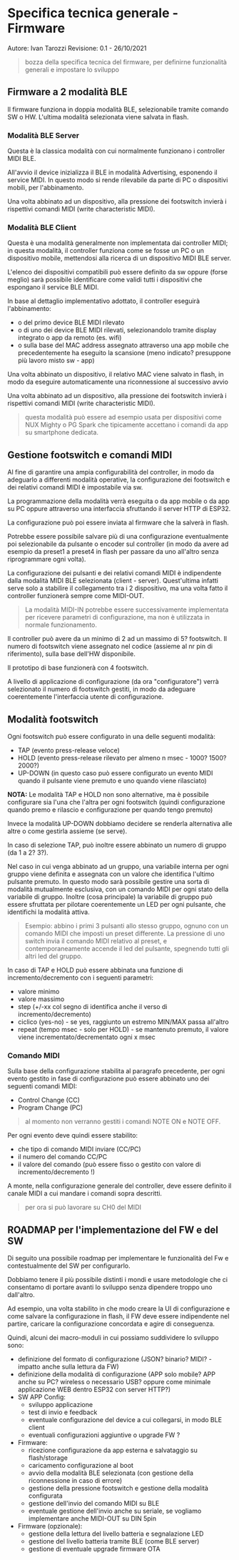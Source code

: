 Specifica tecnica generale - Firmware
========================================

Autore: Ivan Tarozzi
Revisione: 0.1 - 26/10/2021


> bozza della specifica tecnica del firmware, per definirne funzionalità generali e impostare lo sviluppo


## Firmware a 2 modalità BLE
Il firmware funziona in doppia modalità BLE, selezionabile tramite comando SW o HW. L'ultima modalità selezionata viene salvata in flash.

### Modalità BLE Server
Questa è la classica modalità con cui normalmente funzionano i controller MIDI BLE.

All'avvio il device inizializza il BLE in modalità Advertising, esponendo il service MIDI. In questo modo si rende rilevabile da parte di PC o dispositivi mobili, per l'abbinamento.

Una volta abbinato ad un dispositivo, alla pressione dei footswitch invierà i rispettivi comandi MIDI (write characteristic MIDI).

### Modalità BLE Client
Questa è una modalità generalmente non implementata dai controller MIDI; in questa modalità, il controller funziona come se fosse un PC o un dispositivo mobile, mettendosi alla ricerca di un dispositivo MIDI BLE server.

L'elenco dei dispositivi compatibili può essere definito da sw oppure (forse meglio) sarà possibile identificare come validi tutti i dispositivi che espongano il service BLE MIDI.

In base al dettaglio implementativo adottato, il controller eseguirà l'abbinamento:
* o del primo device BLE MIDI rilevato
* o di uno dei device BLE MIDI rilevati, selezionandolo tramite display integrato o app da remoto (es. wifi)
* o sulla base del MAC address assegnato attraverso una app mobile che precedentemente ha eseguito la scansione (meno indicato? presuppone più lavoro misto sw - app)

Una volta abbinato un dispositivo, il relativo MAC viene salvato in flash, in modo da eseguire automaticamente una riconnessione al successivo avvio

Una volta abbinato ad un dispositivo, alla pressione dei footswitch invierà i rispettivi comandi MIDI (write characteristic MIDI).

> questa modalità può essere ad esempio usata per dispositivi come NUX Mighty o PG Spark che tipicamente accettano i comandi da app su smartphone dedicata.


## Gestione footswitch e comandi MIDI
Al fine di garantire una ampia configurabilità del controller, in modo da adeguarlo a differenti modalità operative, la configurazione dei footswitch e dei relativi comandi MIDI è impostabile via sw.

La programmazione della modalità verrà eseguita o da app mobile o da app su PC oppure attraverso una interfaccia sfruttando il server HTTP di ESP32.

La configurazione può poi essere inviata al firmware che la salverà in flash.

Potrebbe essere possibile salvare più di una configurazione eventualmente poi selezionabile da pulsante o encoder sul controller (in modo da avere ad esempio da preset1 a preset4 in flash per passare da uno all'altro senza riprogrammare ogni volta).

La configurazione dei pulsanti e dei relativi comandi MIDI è indipendente dalla modalità MIDI BLE selezionata (client - server). Quest'ultima infatti serve solo a stabilire il collegamento tra i 2 dispositivo, ma una volta fatto il controller funzionerà sempre come MIDI-OUT.

> La modalità MIDI-IN potrebbe essere successivamente implementata per ricevere parametri di configurazione, ma non è utilizzata in normale funzionamento. 

Il controller può avere da un minimo di 2 ad un massimo di 5? footswitch. Il numero di footswitch viene assegnato nel codice (assieme al nr pin di riferimento), sulla base dell'HW disponibile. 

Il prototipo di base funzionerà con 4 footswitch.

A livello di applicazione di configurazione (da ora "configuratore") verrà selezionato il numero di footswitch gestiti, in modo da adeguare coerentemente l'interfaccia utente di configurazione.


## Modalità footswitch
Ogni footswitch può essere configurato in una delle seguenti modalità:
* TAP (evento press-release veloce)
* HOLD (evento press-release rilevato per almeno n msec - 1000? 1500? 2000?)
* UP-DOWN (in questo caso può essere configurato un evento MIDI quando il pulsante viene premuto e uno quando viene rilasciato)

**NOTA:**
Le modalità TAP e HOLD non sono alternative, ma è possibile configurare sia l'una che l'altra per ogni footswitch (quindi configurazione quando premo e rilascio e configurazione per quando tengo premuto)

Invece la modalità UP-DOWN dobbiamo decidere se renderla alternativa alle altre o come gestirla assieme (se serve).

In caso di selezione TAP, può inoltre essere abbinato un numero di gruppo (da 1 a 2? 3?).

Nel caso in cui venga abbinato ad un gruppo, una variabile interna per ogni gruppo viene definita e assegnata con un valore che identifica l'ultimo pulsante premuto.  In questo modo sarà possibile gestire una sorta di modalità mutualmente esclusiva, con un comando MIDI per ogni stato della variabile di gruppo. Inoltre (cosa principale) la variabile di gruppo può essere sfruttata per pilotare coerentemente un LED per ogni pulsante, che identifichi la modalità attiva.

> Esempio: abbino i primi 3 pulsanti allo stesso gruppo, ognuno con un comando MIDI che imposti un preset differente. La pressione di uno switch invia il comando MIDI relativo al preset, e contemporaneamente accende il led del pulsante, spegnendo tutti gli altri led del gruppo.

In caso di TAP e HOLD può essere abbinata una funzione di incremento/decremento con i seguenti parametri:
* valore minimo
* valore massimo
* step (+/-xx  col segno di identifica anche il verso di incremento/decremento)
* ciclico (yes-no) - se yes, raggiunto un estremo MIN/MAX passa all'altro
* repeat (tempo msec - solo per HOLD) - se mantenuto premuto, il valore viene incrementato/decrementato ogni x msec


### Comando MIDI
Sulla base della configurazione stabilita al paragrafo precedente, per ogni evento gestito in fase di configurazione può essere abbinato uno dei seguenti comandi MIDI:
* Control Change (CC)
* Program Change (PC)

> al momento non verranno gestiti i comandi NOTE ON e NOTE OFF.

Per ogni evento deve quindi essere stabilito:

* che tipo di comando MIDI inviare (CC/PC)
* il numero del comando CC/PC
* il valore del comando (può essere fisso o gestito con valore di incremento/decremento !)

A monte, nella configurazione generale del controller, deve essere definito il canale MIDI a cui mandare i comandi sopra descritti.

> per ora si può lavorare su CH0 del MIDI


## ROADMAP per l'implementazione del FW e del SW

Di seguito una possibile roadmap per implementare le funzionalità del Fw e contestualmente del SW per configurarlo.

Dobbiamo tenere il più possibile distinti i mondi e usare metodologie che ci consentamo di portare avanti lo sviluppo senza dipendere troppo uno dall'altro.

Ad esempio, una volta stabilito in che modo creare la UI di configurazione e come salvare la configurazione in flash, il FW deve essere indipendente nel partire, caricare la configurazione concordata e agire di conseguenza.

Quindi, alcuni dei macro-moduli in cui possiamo suddividere lo sviluppo sono:

* definizione del formato di configurazione (JSON? binario? MIDI? - impatto anche sulla lettura da FW)
* definizione della modalità di configurazione (APP solo mobile? APP anche su PC? wireless o necessario USB? oppure come minimale applicazione WEB dentro ESP32 con server HTTP?)
* SW APP Config: 
  * sviluppo applicazione
  * test di invio e feedback
  * eventuale configurazione del device a cui collegarsi, in modo BLE client
  * eventuali configurazioni aggiuntive o upgrade FW ?
* Firmware:
  * ricezione configurazione da app esterna e salvataggio su flash/storage
  * caricamento configurazione al boot
  * avvio della modalità BLE selezionata (con gestione della riconnessione in caso di errore)
  * gestione della pressione footswitch e gestione della modalità configurata
  * gestione dell'invio del comando MIDI su BLE
  * eventuale gestione dell'invio anche su seriale, se vogliamo implementare anche MIDI-OUT su DIN 5pin
* Firmware (opzionale):
  * gestione della lettura del livello batteria e segnalazione LED
  * gestione del livello batteria tramite BLE (come BLE server)
  * gestione di eventuale upgrade firmware OTA

  


